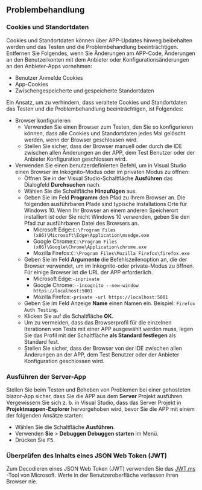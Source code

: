 ## <a name="troubleshoot"></a>Problembehandlung

### <a name="cookies-and-site-data"></a>Cookies und Standortdaten

Cookies und Standortdaten können über APP-Updates hinweg beibehalten werden und das Testen und die Problembehandlung beeinträchtigen. Entfernen Sie Folgendes, wenn Sie Änderungen am APP-Code, Änderungen an den Benutzerkonten mit dem Anbieter oder Konfigurationsänderungen an den Anbieter-Apps vornehmen:

* Benutzer Anmelde Cookies
* App-Cookies
* Zwischengespeicherte und gespeicherte Standortdaten

Ein Ansatz, um zu verhindern, dass veraltete Cookies und Standortdaten das Testen und die Problembehandlung beeinträchtigen, ist Folgendes:

* Browser konfigurieren
  * Verwenden Sie einen Browser zum Testen, den Sie so konfigurieren können, dass alle Cookies und Standortdaten jedes Mal gelöscht werden, wenn der Browser geschlossen wird.
  * Stellen Sie sicher, dass der Browser manuell oder durch die IDE zwischen allen Änderungen an der APP, dem Test Benutzer oder der Anbieter Konfiguration geschlossen wird.
* Verwenden Sie einen benutzerdefinierten Befehl, um in Visual Studio einen Browser im Inkognito-Modus oder im privaten Modus zu öffnen:
  * Öffnen Sie in der Visual Studio-Schaltfläche **Ausführen** das Dialogfeld **Durchsuchen** nach.
  * Wählen Sie die Schaltfläche **Hinzufügen** aus.
  * Geben Sie im Feld **Programm** den Pfad zu Ihrem Browser an. Die folgenden ausführbaren Pfade sind typische Installations Orte für Windows 10. Wenn Ihr Browser an einem anderen Speicherort installiert ist oder Sie nicht Windows 10 verwenden, geben Sie den Pfad zur ausführbaren Datei des Browsers an.
    * Microsoft Edge:`C:\Program Files (x86)\Microsoft\Edge\Application\msedge.exe`
    * Google Chrome:`C:\Program Files (x86)\Google\Chrome\Application\chrome.exe`
    * Mozilla Firefox:`C:\Program Files\Mozilla Firefox\firefox.exe`
  * Geben Sie im Feld **Argumente** die Befehlszeilenoption an, die der Browser verwendet, um im Inkognito-oder private-Modus zu öffnen. Für einige Browser ist die URL der APP erforderlich.
    * Microsoft Edge:`-inprivate`
    * Google Chrome:`--incognito --new-window https://localhost:5001`
    * Mozilla Firefox:`-private -url https://localhost:5001`
  * Geben Sie im Feld Anzeige **Name** einen Namen ein. Beispiel: `Firefox Auth Testing`.
  * Klicken Sie auf die Schaltfläche **OK**.
  * Um zu vermeiden, dass das Browserprofil für die einzelnen Iterationen von Tests mit einer APP ausgewählt werden muss, legen Sie das Profil mit der Schaltfläche **als Standard festlegen** als Standard fest.
  * Stellen Sie sicher, dass der Browser von der IDE zwischen allen Änderungen an der APP, dem Test Benutzer oder der Anbieter Konfiguration geschlossen wird.

### <a name="run-the-server-app"></a>Ausführen der Server-App

Stellen Sie beim Testen und Beheben von Problemen bei einer gehosteten blazor-App sicher, dass Sie die APP aus dem **Server** Projekt ausführen. Vergewissern Sie sich z. b. in Visual Studio, dass das Server Projekt in **Projektmappen-Explorer** hervorgehoben wird, bevor Sie die APP mit einem der folgenden Ansätze starten:

* Wählen Sie die Schaltfläche **Ausführen**.
* Verwenden **Sie**  >  **Debuggen Debuggen starten** im Menü.
* Drücken Sie <kbd>F5</kbd>.

### <a name="inspect-the-content-of-a-json-web-token-jwt"></a>Überprüfen des Inhalts eines JSON Web Token (JWT)

Zum Decodieren eines JSON Web Token (JWT) verwenden Sie das [JWT.ms](https://jwt.ms/) -Tool von Microsoft. Werte in der Benutzeroberfläche verlassen ihren Browser nie.
